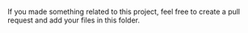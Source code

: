 If you made something related to this project, feel free to create a pull request and add your files in this folder.
